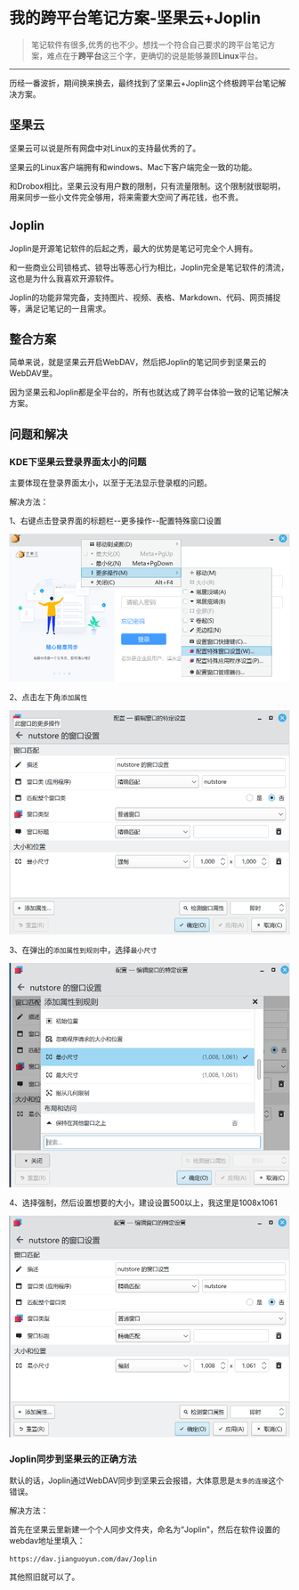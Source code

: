 # 我的跨平台笔记方案-坚果云+Joplin

>笔记软件有很多,优秀的也不少。想找一个符合自己要求的跨平台笔记方案，难点在于**跨平台**这三个字，更确切的说是能够兼顾**Linux**平台。
---
历经一番波折，期间换来换去，最终找到了坚果云+Joplin这个终极跨平台笔记解决方案。
## 坚果云
坚果云可以说是所有网盘中对Linux的支持最优秀的了。

坚果云的Linux客户端拥有和windows、Mac下客户端完全一致的功能。

和Drobox相比，坚果云没有用户数的限制，只有流量限制。这个限制就很聪明，用来同步一些小文件完全够用，将来需要大空间了再花钱，也不贵。

## Joplin
Joplin是开源笔记软件的后起之秀，最大的优势是笔记可完全个人拥有。

和一些商业公司锁格式、锁导出等恶心行为相比，Joplin完全是笔记软件的清流，这也是为什么我喜欢开源软件。

Joplin的功能非常完备，支持图片、视频、表格、Markdown、代码、网页捕捉等，满足记笔记的一且需求。

## 整合方案
简单来说，就是坚果云开启WebDAV，然后把Joplin的笔记同步到坚果云的WebDAV里。

因为坚果云和Joplin都是全平台的，所有也就达成了跨平台体验一致的记笔记解决方案。

## 问题和解决
### KDE下坚果云登录界面太小的问题
主要体现在登录界面太小，以至于无法显示登录框的问题。

解决方法：

1、右键点击登录界面的标题栏--更多操作--配置特殊窗口设置

![](kde-nutstore1.png)  

2、点击左下角`添加属性`

![](kde-nutstore2.png)  

3、在弹出的`添加属性到规则`中，选择`最小尺寸`

![](kde-nutsotre3.png)  

4、选择强制，然后设置想要的大小，建设设置500以上，我这里是1008x1061

![](kde-nutsotre4.png)  

### Joplin同步到坚果云的正确方法
默认的话，Joplin通过WebDAV同步到坚果云会报错，大体意思是`太多的连接`这个错误。

解决方法：

首先在坚果云里新建一个个人同步文件夹，命名为“Joplin"，然后在软件设置的webdav地址里填入：

`https://dav.jianguoyun.com/dav/Joplin`

其他照旧就可以了。
